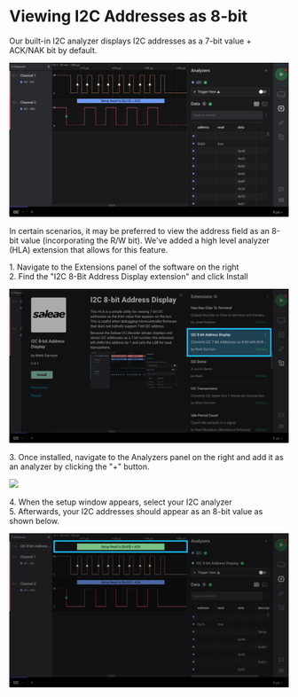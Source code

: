 # Viewing I2C Addresses as 8-bit

Our built-in I2C analyzer displays I2C addresses as a 7-bit value + ACK/NAK bit by default.

![I2C decoded with 7-bit addresses](<../../../.gitbook/assets/Screen Shot 2021-01-29 at 4.20.11 PM (1).png>)

In certain scenarios, it may be preferred to view the address field as an 8-bit value (incorporating the R/W bit). We've added a high level analyzer (HLA) extension that allows for this feature.

1\. Navigate to the Extensions panel of the software on the right\
2\. Find the "I2C 8-Bit Address Display extension" and click Install

![](<../../../.gitbook/assets/Screen Shot 2021-01-29 at 4.22.46 PM (1).png>)

3\. Once installed, navigate to the Analyzers panel on the right and add it as an analyzer by clicking the "+" button.

![](<../../../.gitbook/assets/Screen Shot 2021-01-29 at 4.25.54 PM (1).png>)

4\. When the setup window appears, select your I2C analyzer\
5\. Afterwards, your I2C addresses should appear as an 8-bit value as shown below.

![](<../../../.gitbook/assets/Screen Shot 2021-01-29 at 4.27.28 PM (1).png>)
